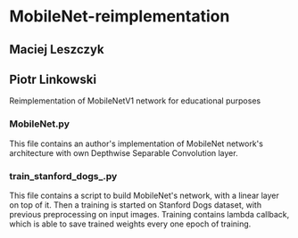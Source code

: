 # MobileNet-reimplementation
## Maciej Leszczyk
## Piotr Linkowski

Reimplementation of MobileNetV1 network for educational purposes

### MobileNet.py
This file contains an author's implementation of MobileNet network's architecture with own Depthwise Separable Convolution layer.

### train_stanford_dogs_.py
This file contains a script to build MobileNet's network, with a linear layer on top of it. Then a training is started on Stanford Dogs dataset, with previous preprocessing on input images. Training contains lambda callback, which is able to save trained weights every one epoch of training.

